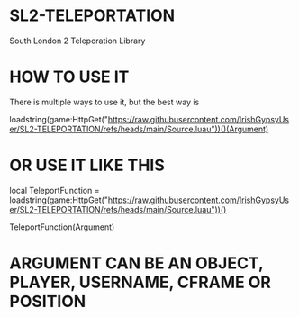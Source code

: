 # SL2-TELEPORTATION
South London 2 Teleporation Library

# HOW TO USE IT

There is multiple ways to use it, but the best way is

loadstring(game:HttpGet("https://raw.githubusercontent.com/IrishGypsyUser/SL2-TELEPORTATION/refs/heads/main/Source.luau"))()(Argument)

# OR USE IT LIKE THIS

local TeleportFunction = loadstring(game:HttpGet("https://raw.githubusercontent.com/IrishGypsyUser/SL2-TELEPORTATION/refs/heads/main/Source.luau"))()

TeleportFunction(Argument)

# ARGUMENT CAN BE AN OBJECT, PLAYER, USERNAME, CFRAME OR POSITION
